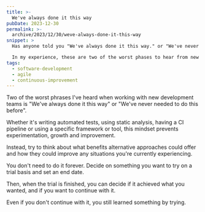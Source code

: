 ```yaml
---
title: >-
  We've always done it this way
pubDate: 2023-12-30
permalink: >-
  archive/2023/12/30/weve-always-done-it-this-way
snippet: >
  Has anyone told you "We've always done it this way." or "We've never needed to write tests before."?

  In my experience, these are two of the worst phases to hear from new development teams.
tags:
  - software-development
  - agile
  - continuous-improvement
---
```


Two of the worst phrases I've heard when working with new development teams is "We've always done it this way" or "We've never needed to do this before".

Whether it's writing automated tests, using static analysis, having a CI pipeline or using a specific framework or tool, this mindset prevents experimentation, growth and improvement.

Instead, try to think about what benefits alternative approaches could offer and how they could improve any situations you're currently experiencing.

You don't need to do it forever. Decide on something you want to try on a trial basis and set an end date.

Then, when the trial is finished, you can decide if it achieved what you wanted, and if you want to continue with it.

Even if you don't continue with it, you still learned something by trying.
